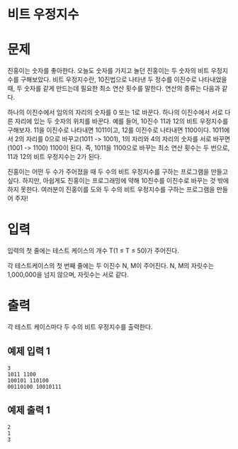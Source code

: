 # 비트 우정지수

# 문제
진홍이는 숫자를 좋아한다. 오늘도 숫자를 가지고 놀던 진홍이는 두 숫자의 비트 우정지수를 구해보았다. 비트 우정지수란, 10진법으로 나타낸 두 정수를 이진수로 나타내었을 때, 두 숫자를 같게 만드는데 필요한  최소 연산 횟수를 말한다. 연산의 종류는 다음과 같다.

하나의 이진수에서 임의의 자리의 숫자를 0 또는 1로 바꾼다.
하나의 이진수에서 서로 다른 자리에 있는 두 숫자의 위치를 바꾼다.
예를 들어, 10진수 11과 12의 비트 우정지수를 구해보자. 11을 이진수로 나타내면 1011이고, 12를 이진수로 나타내면 1100이다. 1011에서 2의 자리를 0으로 바꾸고(1011 -> 1001), 1의 자리와 4의 자리의 숫자를 서로 바꾸면(1001 -> 1100) 1100이 된다. 즉, 1011을 1100으로 바꾸는 최소 연산 횟수는 두 번으로, 11과 12의 비트 우정지수는 2가 된다.

진홍이는 어떤 두 수가 주어졌을 때 두 수의 비트 우정지수를 구하는 프로그램을 만들고 싶다. 하지만, 아쉽게도 진홍이는 프로그래밍에 약해 10진수를 이진수로 바꾸는 것 밖에 하지 못한다. 여러분이 진홍이를 도와 두 수의 비트 우정지수를 구하는 프로그램을 만들어 주자!

# 입력
입력의 첫 줄에는 테스트 케이스의 개수 T(1 ≤ T ≤ 50)가 주어진다.

각 테스트케이스의 첫 번째 줄에는 두 이진수 N, M이 주어진다. N, M의 자릿수는 1,000,000을 넘지 않으며, 자릿수는 서로 같다.

# 출력
각 테스트 케이스마다 두 수의 비트 우정지수를 출력한다.

## 예제 입력 1
```
3
1011 1100
100101 110100
00110100 10010111
```
## 예제 출력 1
```
2
1
3
```